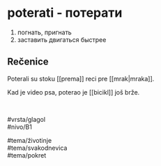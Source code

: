 # poterati - потерати

1. погнать, пригнать  
2. заставить двигаться быстрее

## Rečenice

Poterali su stoku [[prema]] reci pre [[mrak|mraka]].

Kad je video psa, poterao je [[bicikl]] još brže.

<br>

#vrsta/glagol  
#nivo/B1  

#tema/životinje  
#tema/svakodnevica  
#tema/pokret  
